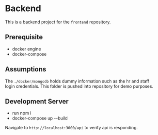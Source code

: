 # Backend

This is a backend project for the `frontend` repository.

## Prerequisite

- docker engine
- docker-compose

## Assumptions

The `./docker/mongodb` holds dummy information such as the hr and staff login credentials. This folder is pushed into repository for demo purposes.

## Development Server

- run npm i
- docker-compose up --build

Navigate to `http://localhost:3000/api` to verify api is responding.
